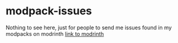 # modpack-issues
Nothing to see here, just for people to send me issues found in my modpacks on modrinth
[link to modrinth](https://modrinth.com/user/neek8044/modpacks)
